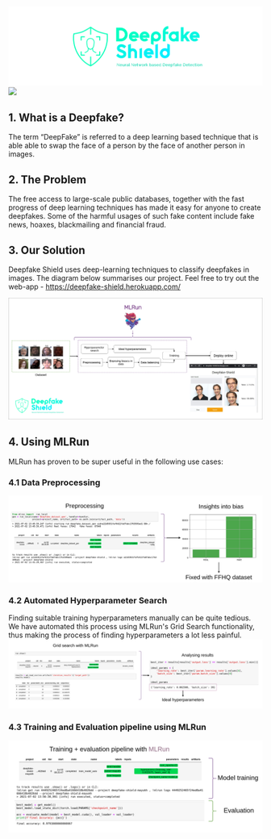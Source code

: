 ![](/assets/deepfake-shield-banner-wide.png)
[![](https://img.shields.io/badge/heroku-deployed-green)](https://deepfake-shield.herokuapp.com/)

## 1. What is a Deepfake?
The term “DeepFake” is referred to a deep learning based technique that is able able to swap the face of a person by the face of another person in images.

## 2. The Problem 
The free access to large-scale public databases, together with the fast progress of deep learning techniques has made it easy for anyone to create deepfakes. Some of the harmful usages of such fake content include fake news, hoaxes, blackmailing and financial fraud.

## 3. Our Solution
Deepfake Shield uses deep-learning techniques to classify deepfakes in images. The diagram below summarises our project. Feel free to try out the web-app - https://deepfake-shield.herokuapp.com/

![](/assets/summary.png)

## 4. Using MLRun
MLRun has proven to be super useful in the following use cases:
### 4.1 Data Preprocessing
![](/assets/mlrun_util_preprocessing.png)
### 4.2 Automated Hyperparameter Search
Finding suitable training hyperparameters manually can be quite tedious. We have automated this process using MLRun's Grid Search functionality, thus making the process of finding hyperparameters a lot less painful.
![](/assets/mlrun_util_grid_search.png)
### 4.3 Training and Evaluation pipeline using MLRun
![](/assets/mlrun_util_train.png)

